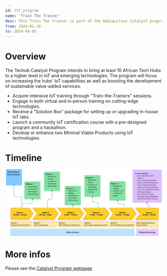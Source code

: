 ```yaml
---
id: ttt_program
name: 'Train The Trainer'
desc: This Train The Trainer is part of the Hubiquitous Catalyst program. The program uplifts Tech Hubs with virtual and in-person "Train-the-Trainers," providing a "Solution Box" for in-house IoT labs. By the end of the program, Hubs will be able to launch IoT certification courses and develop Minimal Viable Products.
from: 2024-02-26
to: 2024-04-05
---
```


<!-- ![hubiquitous logo](hubiquitous-logo.png) -->

# Overview

<!-- | **Level**             | Beginner                                                               |
|-----------------------|------------------------------------------------------------------------|
| **Course**            | 10 Courses                                                             |
| **Duration**          | 6 Weeks                                                                |
| **Getting Certified** | Complete all courses and participate in the physical workshop in the end  | -->



The Techub Catalyst Program intends to bring at least 10 African Tech Hubs to a higher level in IoT and emerging technologies. The program will focus on increasing the hubs' IoT capabilities as well as boosting the development of sustainable value-added services.

- Acquire intensive IoT training through "Train-the-Trainers" sessions.
- Engage in both virtual and in-person training on cutting-edge technologies.
- Receive a "Solution Box" package for setting up or upgrading in-house IoT labs.
- Launch a community IoT certification course with a pre-designed program and a hackathon.
- Develop or enhance two Minimal Viable Products using IoT technologies.



# Timeline
<!-- | Phase 1 - Catalyst Program                    | 19th of February to 29th of March - 1.5 months |
|---------------------------------------------- |------------------------------------------------|
| T1.1. Train the trainer's online session    	| 19th Feb - 24th Mar 2024                       |
| T1.2. Train the trainer's physical workshop 	| 25th Mar - 29th Mar, 2024                      | -->
<!-- ![timeline](img/prog-time-table.png) -->

![timeline](img/timeline.png)
<!-- ## Awards


## Program Outline
**Timeline: 19th of February to 25th of March**

![awards](img/program_outline.png) -->


# More infos

Please see the [Catalyst Program webpage](https://hubiquitous.eu/techhub-catalyst-program/)


